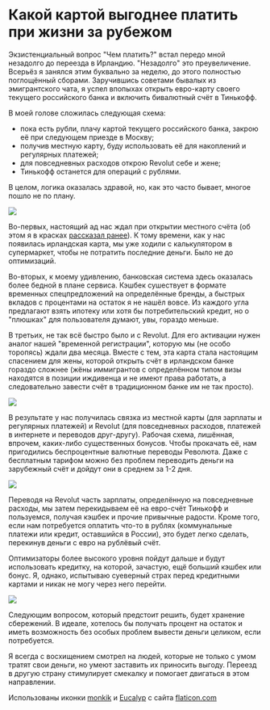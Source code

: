 # Какой картой выгоднее платить при жизни за рубежом

Экзистенциальный вопрос "Чем платить?" встал передо мной незадолго до переезда в Ирландию. "Незадолго" это преувеличение. Всерьёз я занялся этим буквально за неделю, до этого полностью поглощённый сборами. Заручившись советами бывалых из эмигрантского чата, я успел впопыхах открыть евро-карту своего текущего российского банка и включить бивалютный счёт в Тинькофф.

В моей голове сложилась следующая схема:

- пока есть рубли, плачу картой текущего российского банка, закрою её при следующем приезде в Москву;
- получив местную карту, буду использовать её для накоплений и регулярных платежей;
- для повседневных расходов открою Revolut себе и жене;
- Тинькофф останется для операций с рублями.

В целом, логика оказалась здравой, но, как это часто бывает, многое пошло не по плану.

![](Untitled-9b4bb9d8-3621-466d-bccb-e237e578a379.png)

Во-первых, настоящий ад нас ждал при открытии местного счёта (об этом я в красках [рассказал ранее](https://t.me/itsgrand/10)). К тому времени, как у нас появилась ирландская карта, мы уже ходили с калькулятором в супермаркет, чтобы не потратить последние деньги. Было не до оптимизаций.

Во-вторых, к моему удивлению, банковская система здесь оказалась более бедной в плане сервиса. Кэшбек сушествует в формате временных спецпредложений на определённые бренды, а быстрых вкладов с процентами на остаток я не нашёл вовсе. Из каждого угла предлагают взять ипотеку или хотя бы потребительский кредит, но о "плюшках" для пользователя думают, увы, гораздо меньше.

В третьих, не так всё быстро было и с Revolut. Для его активации нужен аналог нашей "временной регистрации", которую мы (не особо торопясь) ждали два месяца. Вместе с тем, эта карта стала настоящим спасением для жены, которой открыть счёт в ирландском банке гораздо сложнее (жёны иммигрантов с определённом типом визы находятся в позиции иждивенца и не имеют права работать, а следовательно завести счёт в традиционном банке им не так просто).

![](Group9-96046c81-06ba-4f4d-9192-a05081b50faa.png)

В результате у нас получилась связка из местной карты (для зарплаты и регулярных платежей) и Revolut (для повседневных расходов, платежей в интернете и переводов друг-другу). Рабочая схема, лишённая, впрочем, каких-либо существенных бонусов. Чтобы прокачать её, нам пригодились беспроцентные валютные переводы Революта. Даже с бесплатным тарифом можно без проблем переводить деньги на зарубежный счёт и дойдут они в среднем за 1-2 дня.

![](Group16-2a2d651e-c137-4274-89e6-ab0aef3e6577.png)

Переводя на Revolut часть зарплаты, определённую на повседневные расходы, мы затем перекидываем её на евро-счёт Тинькофф и пользуемся, получая кэшбек и прочие привычные радости. Кроме того, если нам потребуется оплатить что-то в рублях (коммунальные платежи или кредит, оставшийся в России), это будет легко сделать, перекинув деньги с евро на рублёвый счёт.

Оптимизаторы более высокого уровня пойдут дальше и будут использовать кредитку, на которой, зачастую, ещё больший кэшбек или бонус. Я, однако, испытываю суеверный страх перед кредитными картами и никак не могу через него перейти.

![](Group-1851ca4b-7105-47de-9edb-0d160088ec83.png)

Следующим вопросом, который предстоит решить, будет хранение сбережений. В идеале, хотелось бы получать процент на остаток и иметь возможность без особых проблем вывести деньги целиком, если потребуется.

Я всегда с восхищением смотрел на людей, которые не только с умом тратят свои деньги, но умеют заставить их приносить выгоду. Переезд в другую страну стимулирует смекалку и помогает двигаться в этом направлении.

Использованы иконки [monkik](https://www.flaticon.com/authors/monkik) и [Eucalyp](https://www.flaticon.com/authors/eucalyp) с сайта [flaticon.com](https://www.flaticon.com/)